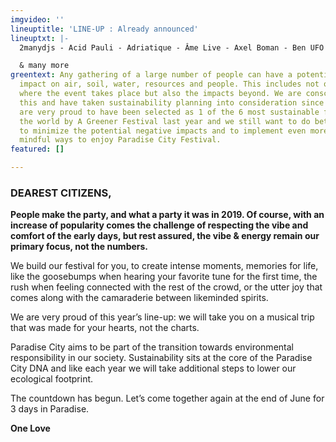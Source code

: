 ```yaml
---
imgvideo: ''
lineuptitle: 'LINE-UP : Already announced'
lineuptxt: |-
  2manydjs - Acid Pauli - Adriatique - Âme Live - Axel Boman - Ben UFO - Ceephax Acid Crew - Charlotte Adigéry - Courtesy - Dan Shake - Edward - Hunee - Innellea - Jaguar Jaguar - Kalabrese & Rumpelorchester - Kerri Chandler - KiNK - Kruder & Dorfmeister - Leafar Legov Live - Levon Vincent - Lola Haro - Map.ache Live - Max Cooper Live - Mézigue - Move D - Mr. G - Nico Morano - Or:la - Ry X & Frank Wiedemann present Howling - Trikk - Vril

  & many more
greentext: Any gathering of a large number of people can have a potential negative
  impact on air, soil, water, resources and people. This includes not only the location
  where the event takes place but also the impacts beyond. We are conscious about
  this and have taken sustainability planning into consideration since day one. We
  are very proud to have been selected as 1 of the 6 most sustainable festivals in
  the world by A Greener Festival last year and we still want to do better. We promise
  to minimize the potential negative impacts and to implement even more ecologically
  mindful ways to enjoy Paradise City Festival.
featured: []

---
```

### DEAREST CITIZENS,

**People make the party, and what a party it was in 2019. Of course, with an increase of popularity comes the challenge of respecting the vibe and comfort of the early days, but rest assured, the vibe & energy remain our primary focus, not the numbers.**

We build our festival for you, to create intense moments, memories for life, like the goosebumps when hearing your favorite tune for the first time, the rush when feeling connected with the rest of the crowd, or the utter joy that comes along with the camaraderie between likeminded spirits.

We are very proud of this year’s line-up: we will take you on a musical trip that was made for your hearts, not the charts.

Paradise City aims to be part of the transition towards environmental responsibility in our society. Sustainability sits at the core of the Paradise City DNA and like each year we will take additional steps to lower our ecological footprint.

The countdown has begun. Let’s come together again at the end of June for 3 days in Paradise.

**One Love**